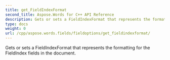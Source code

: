 ```yaml
---
title: get_FieldIndexFormat
second_title: Aspose.Words for C++ API Reference
description: Gets or sets a FieldIndexFormat that represents the formatting for the FieldIndex fields in the document. 
type: docs
weight: 0
url: /cpp/aspose.words.fields/fieldoptions/get_fieldindexformat/
---
```


Gets or sets a FieldIndexFormat that represents the formatting for the FieldIndex fields in the document. 

